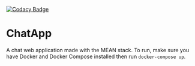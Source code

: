 [![Codacy Badge](https://api.codacy.com/project/badge/Grade/ae1f036c1c1d47a4ab59c441198bc1cb)](https://www.codacy.com/app/brianhang/ChatApp?utm_source=github.com&amp;utm_medium=referral&amp;utm_content=brianhang/ChatApp&amp;utm_campaign=Badge_Grade)

# ChatApp
A chat web application made with the MEAN stack. To run, make sure you have Docker and Docker Compose installed then run `docker-compose up`.
